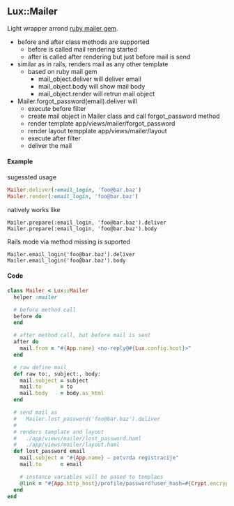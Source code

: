 ## Lux::Mailer

Light wrapper arrond [ruby mailer gem](https://github.com/mikel/mail).

* before and after class methods are supported
  * before is called mail rendering started
  * after is called after rendering but just before mail is send
* similar as in rails, renders mail as any other template
  * based on ruby mail gem
    * mail_object.deliver will deliver email
    * mail_object.body will show mail body
    * mail_object.render will retrun mail object
* Mailer.forgot_password(email).deliver will
  * execute before filter
  * create mail object in Mailer class and call forgot_password method
  * render template app/views/mailer/forgot_password
  * render layout tempplate app/views/mailer/layout
  * execute after filter
  * deliver the mail

#### Example

sugessted usage

```ruby
Mailer.deliver(:email_login, 'foo@bar.baz')
Mailer.render(:email_login, 'foo@bar.baz')
```

natively works like

```
Mailer.prepare(:email_login, 'foo@bar.baz').deliver
Mailer.prepare(:email_login, 'foo@bar.baz').body
```

Rails mode via method missing is suported

```
Mailer.email_login('foo@bar.baz').deliver
Mailer.email_login('foo@bar.baz').body
```

#### Code

```ruby
class Mailer < Lux::Mailer
  helper :mailer

  # before method call
  before do
  end

  # after method call, but before mail is sent
  after do
    mail.from = "#{App.name} <no-reply@#{Lux.config.host}>"
  end

  # raw define mail
  def raw to:, subject:, body:
    mail.subject = subject
    mail.to      = to
    mail.body    = body.as_html
  end

  # send mail as
  #   Mailer.lost_password('foo@bar.baz').deliver
  #
  # renders tamplate and layout
  #   ./app/views/mailer/lost_password.haml
  #   ./app/views/mailer/layout.haml
  def lost_password email
    mail.subject = "#{App.name} – potvrda registracije"
    mail.to      = email

    # instance variables will be pased to templaes
    @link = "#{App.http_host}/profile/password?user_hash=#{Crypt.encrypt(email)}"
  end
end
```